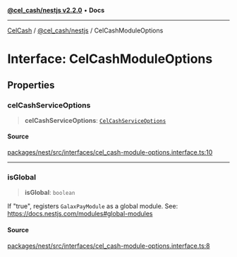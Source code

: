 [**@cel_cash/nestjs v2.2.0**](../README.md) • **Docs**

***

[CelCash](../../../packages.md) / [@cel\_cash/nestjs](../README.md) / CelCashModuleOptions

# Interface: CelCashModuleOptions

## Properties

### celCashServiceOptions

> **celCashServiceOptions**: [`CelCashServiceOptions`](CelCashServiceOptions.md)

#### Source

[packages/nest/src/interfaces/cel\_cash-module-options.interface.ts:10](https://github.com/Pyxlab/celcash/blob/9e2eeefc75067a4b86d18d5bb144eb4446f097c2/packages/nest/src/interfaces/cel_cash-module-options.interface.ts#L10)

***

### isGlobal

> **isGlobal**: `boolean`

If "true", registers `GalaxPayModule` as a global module.
See: https://docs.nestjs.com/modules#global-modules

#### Source

[packages/nest/src/interfaces/cel\_cash-module-options.interface.ts:8](https://github.com/Pyxlab/celcash/blob/9e2eeefc75067a4b86d18d5bb144eb4446f097c2/packages/nest/src/interfaces/cel_cash-module-options.interface.ts#L8)
